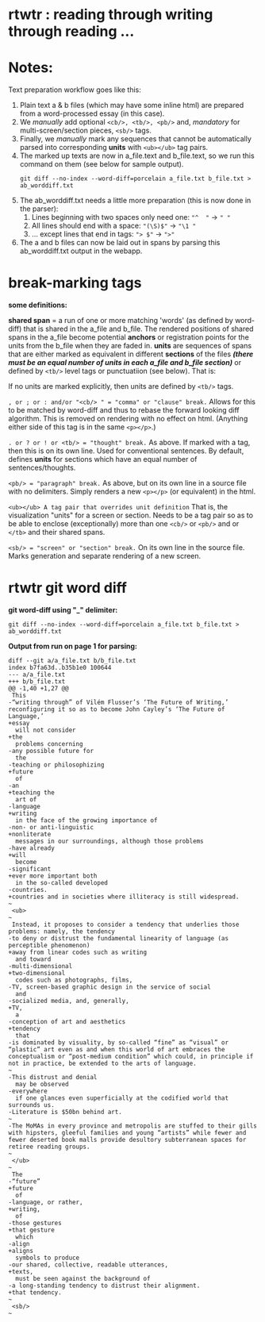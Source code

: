 # rtwtr : reading through writing through reading ...

# Notes:

Text preparation workflow goes like this:

1. Plain text a & b files (which may have some inline html) are prepared from a word-processed essay (in this case).
2. We _manually_ add optional `<cb/>, <tb/>, <pb/>` and, *mandatory* for multi-screen/section pieces, `<sb/>` tags.
3. Finally, we _manually_ mark any sequences that cannot be automatically parsed into corresponding **units** with `<ub></ub>` tag pairs.
4. The marked up texts are now in a\_file.text and b\_file.text, so we run this command on them (see below for sample output).
	```
	git diff --no-index --word-diff=porcelain a_file.txt b_file.txt > ab_worddiff.txt
	```
5. The ab\_worddiff.txt needs a little more preparation (this is now done in the parser):
	1. Lines beginning with two spaces only need one: `"^  "` &rarr; `" "`
	2. All lines should end with a space: `"(\S)$"` &rarr; `"\1 "`
	3. ... except lines that end in tags: `"> $"` &rarr; `">"`
6. The a and b files can now be laid out in spans by parsing this ab\_worddiff.txt output in the webapp.


# break-marking tags

**some definitions:**

**shared span** = a run of one or more matching 'words' (as defined by word-diff) that is shared in the a\_file and b\_file. The rendered positions of shared spans in the a\_file become potential **anchors** or registration points for the units from the b\_file when they are faded in. **units** are sequences of spans that are either marked as equivalent in different **sections** of the files ***(there must be an equal number of units in each a\_file and b\_file section)*** or defined by `<tb/>` level tags or punctuatiion (see below). That is:

If no units are marked explicitly, then units are defined by `<tb/>` tags.

`, or ; or : and/or "<cb/> " = "comma" or "clause" break.` Allows for this to be matched by word-diff and thus to rebase the forward looking diff algorithm. This is removed on rendering with no effect on html. (Anything either side of this tag is in the same `<p></p>`.)

`. or ? or ! or <tb/> = "thought" break.` As above. If marked with a tag, then this is on its own line. Used for conventional sentences. By default, defines **units** for sections which have an equal number of sentences/thoughts.

`<pb/> = "paragraph" break.` As above, but on its own line in a source file with no delimiters. Simply renders a new `<p></p>` (or equivalent) in the html.

`<ub></ub> A tag pair that overrides unit definition` That is, the visualization "units" for a screen or section. Needs to be a tag pair so as to be able to enclose (exceptionally) more than one `<cb/>` or `<pb/>` and or `</tb>` and their shared spans.

`<sb/> = "screen" or "section" break.` On its own line in the source file. Marks generation and separate rendering of a new screen.

# rtwtr git word diff

**git word-diff using "_" delimiter:**

`git diff --no-index --word-diff=porcelain a_file.txt b_file.txt > ab_worddiff.txt`

**Output from run on page 1 for parsing:**

```
diff --git a/a_file.txt b/b_file.txt
index b7fa63d..b35b1e0 100644
--- a/a_file.txt
+++ b/b_file.txt
@@ -1,40 +1,27 @@
 This 
-“writing through” of Vilém Flusser’s ‘The Future of Writing,’ reconfiguring it so as to become John Cayley’s ‘The Future of Language,’
+essay
  will not consider 
+the
  problems concerning
-any possible future for
  the 
-teaching or philosophizing
+future
  of 
-an
+teaching the
  art of 
-language
+writing
  in the face of the growing importance of 
-non- or anti-linguistic
+nonliterate
  messages in our surroundings, although those problems 
-have already
+will
  become 
-significant
+ever more important both
  in the so-called developed 
-countries.
+countries and in societies where illiteracy is still widespread.
~
 <ub>
~
 Instead, it proposes to consider a tendency that underlies those problems: namely, the tendency 
-to deny or distrust the fundamental linearity of language (as perceptible phenomenon)
+away from linear codes such as writing
  and toward 
-multi-dimensional
+two-dimensional
  codes such as photographs, films,
-TV, screen-based graphic design in the service of social
  and 
-socialized media, and, generally,
+TV,
  a 
-conception of art and aesthetics
+tendency
  that
-is dominated by visuality, by so-called “fine” as “visual” or “plastic” art even as and when this world of art embraces the conceptualism or “post-medium condition” which could, in principle if not in practice, be extended to the arts of language.
~
-This distrust and denial
  may be observed
-everywhere
  if one glances even superficially at the codified world that surrounds us.
-Literature is $50bn behind art.
~
-The MoMAs in every province and metropolis are stuffed to their gills with hipsters, gleeful families and young “artists” while fewer and fewer deserted book malls provide desultory subterranean spaces for retiree reading groups.
~
 </ub>
~
 The 
-“future”
+future
  of 
-language, or rather,
+writing,
  of 
-those gestures
+that gesture
  which 
-align
+aligns
  symbols to produce 
-our shared, collective, readable utterances,
+texts,
  must be seen against the background of 
-a long-standing tendency to distrust their alignment.
+that tendency.
~
 <sb/>
~
```

